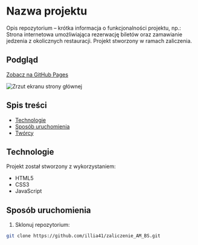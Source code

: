 # Nazwa projektu

Opis repozytorium – krótka informacja o funkcjonalności projektu, np.:
Strona internetowa umożliwiająca rezerwację biletów oraz zamawianie jedzenia z okolicznych restauracji. Projekt stworzony w ramach zaliczenia.

## Podgląd

[Zobacz na GitHub Pages](https://illia41.github.io/zaliczenie_AM_BS/)

![Zrzut ekranu strony głównej](screen.jpeg)

## Spis treści

- [Technologie](#technologie)
- [Sposób uruchomienia](#sposób-uruchomienia)
- [Twórcy](#twórcy)

## Technologie

Projekt został stworzony z wykorzystaniem:

- HTML5
- CSS3
- JavaScript


## Sposób uruchomienia

1. Sklonuj repozytorium:

```bash
git clone https://github.com/illia41/zaliczenie_AM_BS.git
